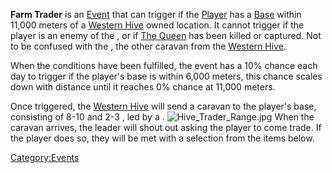 **Farm Trader** is an [Event](Events.md "wikilink") that can trigger if the
[Player](Nameless.md "wikilink") has a
[Base](Guide_to_Building_an_Outpost.md "wikilink") within 11,000 meters of
a [Western Hive](Western_Hive.md "wikilink") owned location. It cannot
trigger if the player is an enemy of the [](Western_Hive.md), or if [The Queen](The_Queen.md "wikilink")
has been killed or captured. Not to be confused with the [](Materials_Trader.md), the other caravan from the
[Western Hive](Western_Hive.md "wikilink").

When the conditions have been fulfilled, the event has a 10% chance each
day to trigger if the player's base is within 6,000 meters, this chance
scales down with distance until it reaches 0% chance at 11,000 meters.

Once triggered, the [Western Hive](Western_Hive.md "wikilink") will send a
caravan to the player's base, consisting of 8-10 [](Caravan_Drone.md) and 2-3 [](Pack_Beast.md), led by a [](Hive_Caravan_Boss.md).
![](Hive_Trader_Range.jpg "Hive_Trader_Range.jpg") When the caravan
arrives, the leader will shout out asking the player to come trade. If
the player does so, they will be met with a selection from the items
below.

[Category:Events](Category:Events "wikilink")